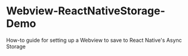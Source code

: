 # Webview-ReactNativeStorage-Demo
How-to guide for setting up a Webview to save to React Native's Async Storage
